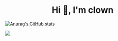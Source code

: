 <h1 align="center">Hi 👋, I'm clown</h1>

[![Anurag's GitHub stats](https://github-readme-stats-ruby-one.vercel.app/api?username=UniqueCrownClown)](https://github.com/anuraghazra/github-readme-stats)

![](https://komarev.com/ghpvc/?username=UniqueCrownClown)

<!--
**UniqueCrownClown/UniqueCrownClown** is a ✨ _special_ ✨ repository because its `README.md` (this file) appears on your GitHub profile.

Here are some ideas to get you started:

- 🔭 I’m currently working on ...
- 🌱 I’m currently learning ...
- 👯 I’m looking to collaborate on ...
- 🤔 I’m looking for help with ...
- 💬 Ask me about ...
- 📫 How to reach me: ...
- 😄 Pronouns: ...
- ⚡ Fun fact: ...
-->
